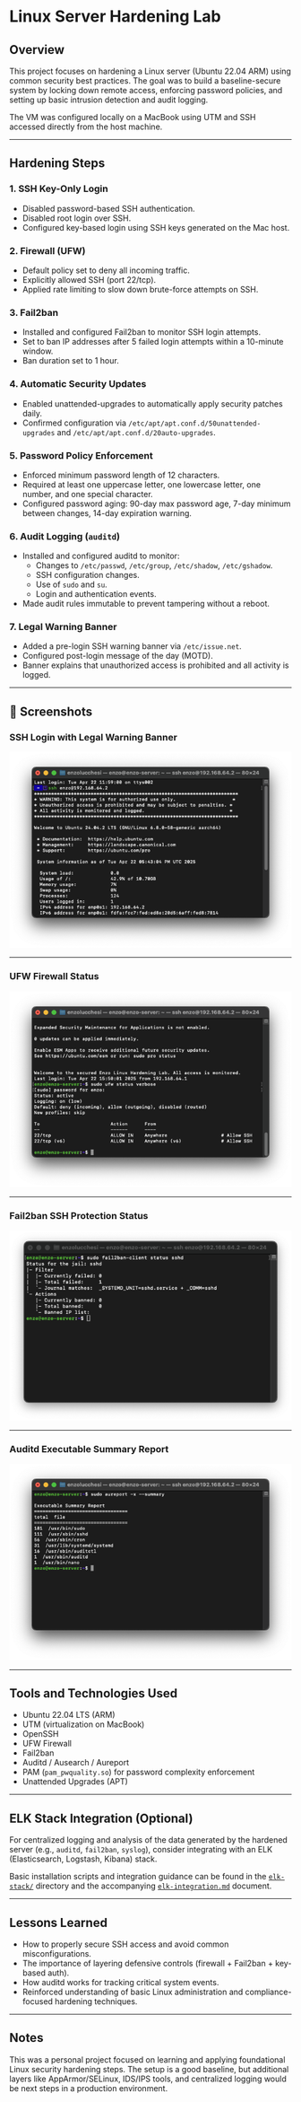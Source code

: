 # Linux Server Hardening Lab

## Overview
This project focuses on hardening a Linux server (Ubuntu 22.04 ARM) using common security best practices. The goal was to build a baseline-secure system by locking down remote access, enforcing password policies, and setting up basic intrusion detection and audit logging.

The VM was configured locally on a MacBook using UTM and SSH accessed directly from the host machine.

---

## Hardening Steps

### 1. SSH Key-Only Login
- Disabled password-based SSH authentication.
- Disabled root login over SSH.
- Configured key-based login using SSH keys generated on the Mac host.

### 2. Firewall (UFW)
- Default policy set to deny all incoming traffic.
- Explicitly allowed SSH (port 22/tcp).
- Applied rate limiting to slow down brute-force attempts on SSH.

### 3. Fail2ban
- Installed and configured Fail2ban to monitor SSH login attempts.
- Set to ban IP addresses after 5 failed login attempts within a 10-minute window.
- Ban duration set to 1 hour.

### 4. Automatic Security Updates
- Enabled unattended-upgrades to automatically apply security patches daily.
- Confirmed configuration via `/etc/apt/apt.conf.d/50unattended-upgrades` and `/etc/apt/apt.conf.d/20auto-upgrades`.

### 5. Password Policy Enforcement
- Enforced minimum password length of 12 characters.
- Required at least one uppercase letter, one lowercase letter, one number, and one special character.
- Configured password aging: 90-day max password age, 7-day minimum between changes, 14-day expiration warning.

### 6. Audit Logging (`auditd`)
- Installed and configured auditd to monitor:
  - Changes to `/etc/passwd`, `/etc/group`, `/etc/shadow`, `/etc/gshadow`.
  - SSH configuration changes.
  - Use of `sudo` and `su`.
  - Login and authentication events.
- Made audit rules immutable to prevent tampering without a reboot.

### 7. Legal Warning Banner
- Added a pre-login SSH warning banner via `/etc/issue.net`.
- Configured post-login message of the day (MOTD).
- Banner explains that unauthorized access is prohibited and all activity is logged.

---
## 📸 Screenshots

### SSH Login with Legal Warning Banner
![SSH login with banner](screenshots/ssh-login-banner.png)

---

### UFW Firewall Status
![UFW firewall status](screenshots/ufw-status.png)

---

### Fail2ban SSH Protection Status
![Fail2ban SSH status](screenshots/fail2ban-status.png)

---

### Auditd Executable Summary Report
![Audit report summary](screenshots/auditd-exec-summary.png)

---

## Tools and Technologies Used
- Ubuntu 22.04 LTS (ARM)
- UTM (virtualization on MacBook)
- OpenSSH
- UFW Firewall
- Fail2ban
- Auditd / Ausearch / Aureport
- PAM (`pam_pwquality.so`) for password complexity enforcement
- Unattended Upgrades (APT)

---

## ELK Stack Integration (Optional)

For centralized logging and analysis of the data generated by the hardened server (e.g., `auditd`, `fail2ban`, `syslog`), consider integrating with an ELK (Elasticsearch, Logstash, Kibana) stack.

Basic installation scripts and integration guidance can be found in the [`elk-stack/`](./elk-stack/) directory and the accompanying [`elk-integration.md`](./elk-stack/elk-integration.md) document.

---

## Lessons Learned
- How to properly secure SSH access and avoid common misconfigurations.
- The importance of layering defensive controls (firewall + Fail2ban + key-based auth).
- How auditd works for tracking critical system events.
- Reinforced understanding of basic Linux administration and compliance-focused hardening techniques.

---

## Notes
This was a personal project focused on learning and applying foundational Linux security hardening steps. The setup is a good baseline, but additional layers like AppArmor/SELinux, IDS/IPS tools, and centralized logging would be next steps in a production environment.
